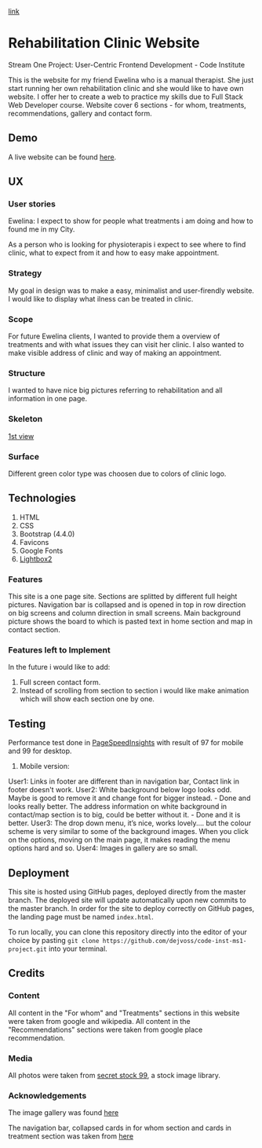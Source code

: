 [link](#Skeleton)

# Rehabilitation Clinic Website
Stream One Project: User-Centric Frontend Development - Code Institute

This is the website for my friend Ewelina who is a manual therapist. She just start running her own rehabilitation clinic and she would like to have own website. I offer her to create a web to practice my skills due to Full Stack Web Developer course.
Website cover 6 sections - for whom, treatments, recommendations, gallery and contact form.

## Demo
 A live website can be found [here](https://dejvoss.github.io/code-inst-ms1-project/).

## UX

### User stories

Ewelina: I expect to show for people what treatments i am doing and how to found me in my City.

As a person who is looking for physioterapis i expect to see where to find clinic, what to expect from it and how to easy make appointment.

### Strategy
My goal in design was to make a easy, minimalist and user-firendly website. I would like to display what ilness can be treated in clinic.

### Scope
For future Ewelina clients, I wanted to provide them a overview of treatments and with what issues they can visit her clinic. I also wanted to make visible address of clinic and way of making an appointment.

### Structure
I wanted to have nice big pictures referring to rehabilitation and all information in one page.

### Skeleton
[1st view](https://github.com/dejvoss/code-inst-ms1-project/blob/master/skeleton.JPG)

### Surface
Different green color type was choosen due to colors of clinic logo.

## Technologies
1. HTML
2. CSS
3. Bootstrap (4.4.0)
4. Favicons
5. Google Fonts
6. [Lightbox2](https://lokeshdhakar.com/projects/lightbox2/)


### Features
This site is a one page site. Sections are splitted by different full height pictures. Navigation bar is collapsed and is opened in top in row direction on big screens and column direction in small screens. Main background picture shows the board to which is pasted text in home section and map in contact section.

### Features left to Implement
In the future i would like to add:
1. Full screen contact form.
2. Instead of scrolling from section to section i would like make animation which will show each section one by one.

## Testing

Performance test done in [PageSpeedInsights](https://developers.google.com/speed/pagespeed/insights/) with result of 97 for mobile and 99 for desktop.

1. Mobile version:

User1: Links in footer are different than in navigation bar, Contact link in footer doesn't work.
User2: White background below logo looks odd. Maybe is good to remove it and change font for bigger instead. - Done and looks really better.
The address information on white background in contact/map section is to big, could be better without it. - Done and it is better.
User3: The drop down menu, it’s nice, works lovely.... but the colour scheme is very similar to some of the background images. When you click on the options, moving on the main page, it makes reading the menu options hard and so. 
User4: Images in gallery are so small.


## Deployment
This site is hosted using GitHub pages, deployed directly from the master branch. The deployed site will update automatically upon new commits to the master branch. In order for the site to deploy correctly on GitHub pages, the landing page must be named `index.html`.

To run locally, you can clone this repository directly into the editor of your choice by pasting `git clone https://github.com/dejvoss/code-inst-ms1-project.git` into your terminal.

## Credits

### Content
All content in the "For whom" and "Treatments" sections in this website were taken from google and wikipedia. 
All content in the "Recommendations" sections were taken from google place recommendation.

### Media
All photos were taken from [secret stock 99](https://shop.stockphotosecrets.com/), a stock image library.

### Acknowledgements
The image gallery was found [here](https://www.w3schools.com/css/css_image_gallery.asp)

The navigation bar, collapsed cards in for whom section and cards in treatment section was taken from [here](https://getbootstrap.com/docs/4.4/getting-started/introduction/)




